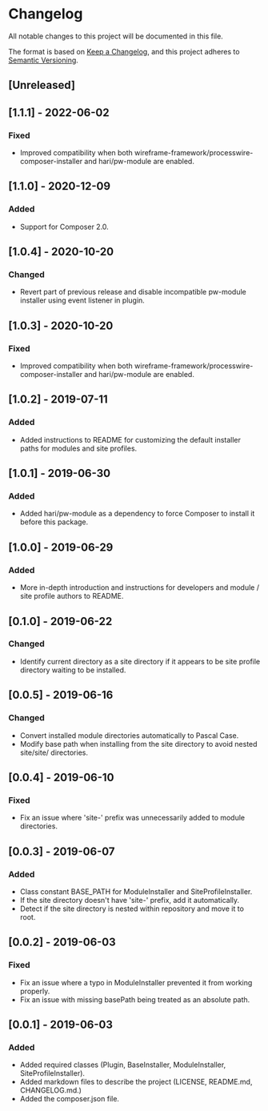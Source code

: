 # Changelog

All notable changes to this project will be documented in this file.

The format is based on [Keep a Changelog](https://keepachangelog.com/en/1.0.0/),
and this project adheres to [Semantic Versioning](https://semver.org/spec/v2.0.0.html).

## [Unreleased]

## [1.1.1] - 2022-06-02

### Fixed
- Improved compatibility when both wireframe-framework/processwire-composer-installer and hari/pw-module are enabled.

## [1.1.0] - 2020-12-09

### Added
- Support for Composer 2.0.

## [1.0.4] - 2020-10-20

### Changed
- Revert part of previous release and disable incompatible pw-module installer using event listener in plugin.

## [1.0.3] - 2020-10-20

### Fixed
- Improved compatibility when both wireframe-framework/processwire-composer-installer and hari/pw-module are enabled.

## [1.0.2] - 2019-07-11

### Added
- Added instructions to README for customizing the default installer paths for modules and site profiles.

## [1.0.1] - 2019-06-30

### Added
- Added hari/pw-module as a dependency to force Composer to install it before this package.

## [1.0.0] - 2019-06-29

### Added
- More in-depth introduction and instructions for developers and module / site profile authors to README.

## [0.1.0] - 2019-06-22

### Changed
- Identify current directory as a site directory if it appears to be site profile directory waiting to be installed.

## [0.0.5] - 2019-06-16

### Changed
- Convert installed module directories automatically to Pascal Case.
- Modify base path when installing from the site directory to avoid nested site/site/ directories.

## [0.0.4] - 2019-06-10

### Fixed
- Fix an issue where 'site-' prefix was unnecessarily added to module directories.

## [0.0.3] - 2019-06-07

### Added
- Class constant BASE_PATH for ModuleInstaller and SiteProfileInstaller.
- If the site directory doesn't have 'site-' prefix, add it automatically.
- Detect if the site directory is nested within repository and move it to root.

## [0.0.2] - 2019-06-03

### Fixed
- Fix an issue where a typo in ModuleInstaller prevented it from working properly.
- Fix an issue with missing basePath being treated as an absolute path.

## [0.0.1] - 2019-06-03

### Added
- Added required classes (Plugin, BaseInstaller, ModuleInstaller, SiteProfileInstaller).
- Added markdown files to describe the project (LICENSE, README.md, CHANGELOG.md.)
- Added the composer.json file.
